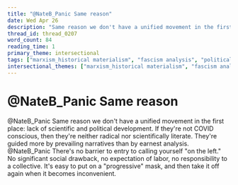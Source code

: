 ```yaml
---
title: "@NateB_Panic Same reason"
date: Wed Apr 26
description: "Same reason we don't have a unified movement in the first place: lack of scientific and political development."
thread_id: thread_0207
word_count: 84
reading_time: 1
primary_theme: intersectional
tags: ["marxism_historical materialism", "fascism analysis", "political economy", "covid_public health politics", "organizational theory"]
intersectional_themes: ["marxism_historical materialism", "fascism analysis", "political economy", "covid_public health politics", "organizational theory"]
---
```


# @NateB_Panic Same reason

@NateB_Panic Same reason we don't have a unified movement in the first place: lack of scientific and political development. If they're not COVID conscious, then they're neither radical nor scientifically literate. They're guided more by prevailing narratives than by earnest analysis. @NateB_Panic There's no barrier to entry to calling yourself "on the left." No significant social drawback, no expectation of labor, no responsibility to a collective. It's easy to put on a "progressive" mask, and then take it off again when it becomes inconvenient.